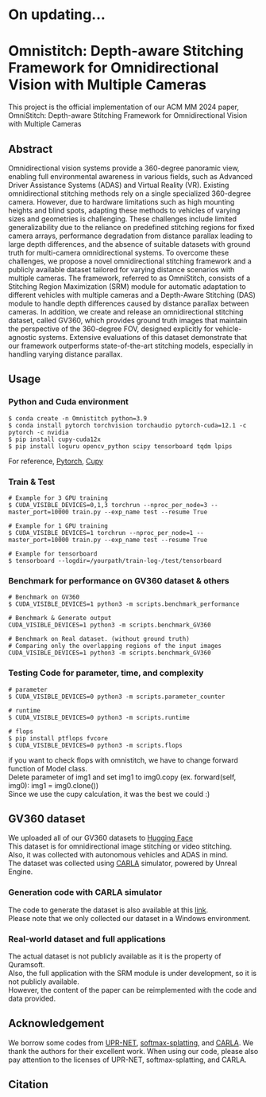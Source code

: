 # On updating...

# Omnistitch: Depth-aware Stitching Framework for Omnidirectional Vision with Multiple Cameras
This project is the official implementation of our ACM MM 2024 paper, OmniStitch: Depth-aware Stitching Framework for Omnidirectional Vision with Multiple Cameras

## Abstract
Omnidirectional vision systems provide a 360-degree panoramic view, enabling full environmental awareness in various fields, such as Advanced Driver Assistance Systems (ADAS) and Virtual Reality (VR). Existing omnidirectional stitching methods rely on a single specialized 360-degree camera. However, due to hardware limitations such as high mounting heights and blind spots, adapting these methods to vehicles of varying sizes and geometries is challenging. These challenges include limited generalizability due to the reliance on predefined stitching regions for fixed camera arrays, performance degradation from distance parallax leading to large depth differences, and the absence of suitable datasets with ground truth for multi-camera omnidirectional systems. To overcome these challenges, we propose a novel omnidirectional stitching framework and a publicly available dataset tailored for varying distance scenarios with multiple cameras. The framework, referred to as OmniStitch, consists of a Stitching Region Maximization (SRM) module for automatic adaptation to different vehicles with multiple cameras and a Depth-Aware Stitching (DAS) module to handle depth differences caused by distance parallax between cameras. In addition, we create and release an omnidirectional stitching dataset, called GV360, which provides ground truth images that maintain the perspective of the 360-degree FOV, designed explicitly for vehicle-agnostic systems. Extensive evaluations of this dataset demonstrate that our framework outperforms state-of-the-art stitching models, especially in handling varying distance parallax.

## Usage
### Python and Cuda environment
```
$ conda create -n Omnistitch python=3.9
$ conda install pytorch torchvision torchaudio pytorch-cuda=12.1 -c pytorch -c nvidia
$ pip install cupy-cuda12x
$ pip install loguru opencv_python scipy tensorboard tqdm lpips
```
For reference, [Pytorch](https://pytorch.org/get-started/locally/), [Cupy](https://docs.cupy.dev/en/stable/install.html)

### Train & Test
```
# Example for 3 GPU training
$ CUDA_VISIBLE_DEVICES=0,1,3 torchrun --nproc_per_node=3 --master_port=10000 train.py --exp_name test --resume True
```

```
# Example for 1 GPU training
$ CUDA_VISIBLE_DEVICES=1 torchrun --nproc_per_node=1 --master_port=10000 train.py --exp_name test --resume True
```

```
# Example for tensorboard
$ tensorboard --logdir=/yourpath/train-log-/test/tensorboard
```

### Benchmark for performance on GV360 dataset & others
```
# Benchmark on GV360
$ CUDA_VISIBLE_DEVICES=1 python3 -m scripts.benchmark_performance
```

```
# Benchmark & Generate output
CUDA_VISIBLE_DEVICES=1 python3 -m scripts.benchmark_GV360
```

```
# Benchmark on Real dataset. (without ground truth)
# Comparing only the overlapping regions of the input images
CUDA_VISIBLE_DEVICES=1 python3 -m scripts.benchmark_GV360
```

### Testing Code for parameter, time, and complexity
```
# parameter
$ CUDA_VISIBLE_DEVICES=0 python3 -m scripts.parameter_counter
```

```
# runtime
$ CUDA_VISIBLE_DEVICES=0 python3 -m scripts.runtime
```

```
# flops
$ pip install ptflops fvcore
$ CUDA_VISIBLE_DEVICES=0 python3 -m scripts.flops
```
if you want to check flops with omnistitch, we have to change forward function of Model class.  
Delete parameter of img1 and set img1 to img0.copy (ex. forward(self, img0): img1 = img0.clone())  
Since we use the cupy calculation, it was the best we could :)

## GV360 dataset
We uploaded all of our GV360 datasets to [Hugging Face](https://huggingface.co/datasets/tngh5004/GV360)  
This dataset is for omnidirectional image stitching or video stitching.  
Also, it was collected with autonomous vehicles and ADAS in mind.  
The dataset was collected using [CARLA](https://github.com/carla-simulator/carla.git) simulator, powered by Unreal Engine.  

### Generation code with CARLA simulator
The code to generate the dataset is also available at this [link](https://github.com/tngh5004/Omnistitch/tree/main/scripts/GV360_generation_scripts).  
Please note that we only collected our dataset in a Windows environment.

### Real-world dataset and full applications
The actual dataset is not publicly available as it is the property of Quramsoft.  
Also, the full application with the SRM module is under development, so it is not publicly available.  
However, the content of the paper can be reimplemented with the code and data provided.  

## Acknowledgement
We borrow some codes from [UPR-NET](https://github.com/srcn-ivl/UPR-Net.git), [softmax-splatting](https://github.com/sniklaus/softmax-splatting.git), and [CARLA](https://github.com/carla-simulator/carla.git). We thank the authors for their excellent work. When using our code, please also pay attention to the licenses of UPR-NET, softmax-splatting, and CARLA.

## Citation
